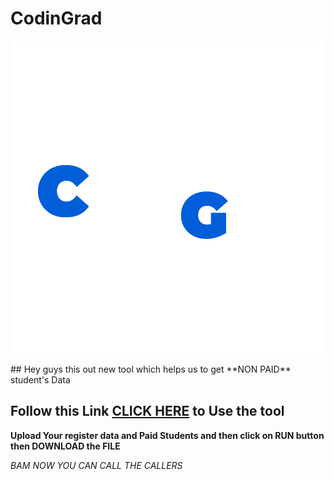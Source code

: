 # CodinGrad


<p align="center">
    <img src="https://github.com/saichandrareddy1/FilesDiff/blob/main/Codingrad%20Logo-%20White.png" alt="alternate text">
</p>
## Hey guys this out new tool which helps us to get **NON PAID** student's Data


## Follow this Link [CLICK HERE](!https://saichandrareddy1-filesdiff-app-0c8agz.streamlitapp.com/) to Use the tool

**Upload Your register data and Paid Students and then click on RUN button then DOWNLOAD the FILE**

*BAM NOW YOU CAN CALL THE CALLERS*




